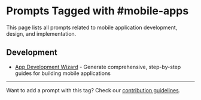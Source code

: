 # Prompts Tagged with #mobile-apps

This page lists all prompts related to mobile application development, design, and implementation.

## Development
- [App Development Wizard](/categories/development/app-development-wizard.md) - Generate comprehensive, step-by-step guides for building mobile applications

---

Want to add a prompt with this tag? Check our [contribution guidelines](/contribute.md).
